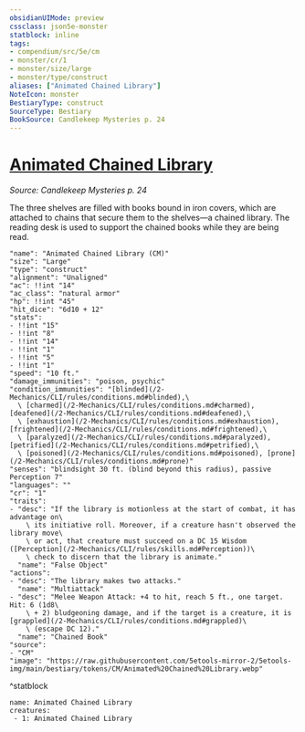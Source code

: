 ```yaml
---
obsidianUIMode: preview
cssclass: json5e-monster
statblock: inline
tags:
- compendium/src/5e/cm
- monster/cr/1
- monster/size/large
- monster/type/construct
aliases: ["Animated Chained Library"]
NoteIcon: monster
BestiaryType: construct
SourceType: Bestiary
BookSource: Candlekeep Mysteries p. 24
---
```

# [Animated Chained Library](2-Mechanics\CLI\bestiary\construct/animated-chained-library-cm.md)
*Source: Candlekeep Mysteries p. 24*  

The three shelves are filled with books bound in iron covers, which are attached to chains that secure them to the shelves—a chained library. The reading desk is used to support the chained books while they are being read.

```statblock
"name": "Animated Chained Library (CM)"
"size": "Large"
"type": "construct"
"alignment": "Unaligned"
"ac": !!int "14"
"ac_class": "natural armor"
"hp": !!int "45"
"hit_dice": "6d10 + 12"
"stats":
- !!int "15"
- !!int "8"
- !!int "14"
- !!int "1"
- !!int "5"
- !!int "1"
"speed": "10 ft."
"damage_immunities": "poison, psychic"
"condition_immunities": "[blinded](/2-Mechanics/CLI/rules/conditions.md#blinded),\
  \ [charmed](/2-Mechanics/CLI/rules/conditions.md#charmed), [deafened](/2-Mechanics/CLI/rules/conditions.md#deafened),\
  \ [exhaustion](/2-Mechanics/CLI/rules/conditions.md#exhaustion), [frightened](/2-Mechanics/CLI/rules/conditions.md#frightened),\
  \ [paralyzed](/2-Mechanics/CLI/rules/conditions.md#paralyzed), [petrified](/2-Mechanics/CLI/rules/conditions.md#petrified),\
  \ [poisoned](/2-Mechanics/CLI/rules/conditions.md#poisoned), [prone](/2-Mechanics/CLI/rules/conditions.md#prone)"
"senses": "blindsight 30 ft. (blind beyond this radius), passive Perception 7"
"languages": ""
"cr": "1"
"traits":
- "desc": "If the library is motionless at the start of combat, it has advantage on\
    \ its initiative roll. Moreover, if a creature hasn't observed the library move\
    \ or act, that creature must succeed on a DC 15 Wisdom ([Perception](/2-Mechanics/CLI/rules/skills.md#Perception))\
    \ check to discern that the library is animate."
  "name": "False Object"
"actions":
- "desc": "The library makes two attacks."
  "name": "Multiattack"
- "desc": "Melee Weapon Attack: +4 to hit, reach 5 ft., one target. Hit: 6 (1d8\
    \ + 2) bludgeoning damage, and if the target is a creature, it is [grappled](/2-Mechanics/CLI/rules/conditions.md#grappled)\
    \ (escape DC 12)."
  "name": "Chained Book"
"source":
- "CM"
"image": "https://raw.githubusercontent.com/5etools-mirror-2/5etools-img/main/bestiary/tokens/CM/Animated%20Chained%20Library.webp"
```
^statblock

```encounter-table
name: Animated Chained Library
creatures:
 - 1: Animated Chained Library
```